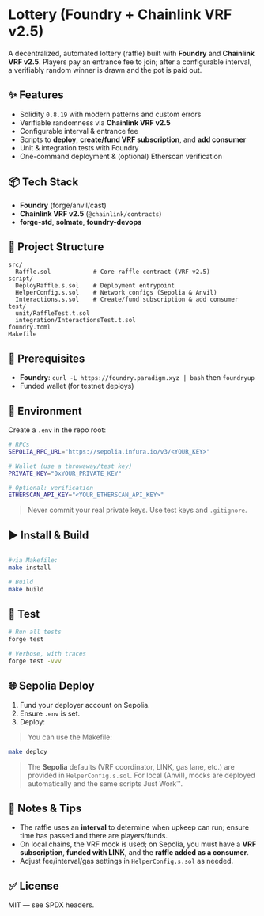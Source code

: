 # Lottery (Foundry + Chainlink VRF v2.5)

A decentralized, automated lottery (raffle) built with **Foundry** and **Chainlink VRF v2.5**. Players pay an entrance fee to join; after a configurable interval, a verifiably random winner is drawn and the pot is paid out.

## ✨ Features

* Solidity `0.8.19` with modern patterns and custom errors
* Verifiable randomness via **Chainlink VRF v2.5**
* Configurable interval & entrance fee
* Scripts to **deploy**, **create/fund VRF subscription**, and **add consumer**
* Unit & integration tests with Foundry
* One-command deployment & (optional) Etherscan verification

## 📦 Tech Stack

* **Foundry** (forge/anvil/cast)
* **Chainlink VRF v2.5** (`@chainlink/contracts`)
* **forge-std**, **solmate**, **foundry-devops**

## 📁 Project Structure

```
src/
  Raffle.sol            # Core raffle contract (VRF v2.5)
script/
  DeployRaffle.s.sol    # Deployment entrypoint
  HelperConfig.s.sol    # Network configs (Sepolia & Anvil)
  Interactions.s.sol    # Create/fund subscription & add consumer
test/
  unit/RaffleTest.t.sol
  integration/InteractionsTest.t.sol
foundry.toml
Makefile
```

## 🔧 Prerequisites

* **Foundry**: `curl -L https://foundry.paradigm.xyz | bash` then `foundryup`
* Funded wallet (for testnet deploys)

## 🔐 Environment

Create a `.env` in the repo root:

```bash
# RPCs
SEPOLIA_RPC_URL="https://sepolia.infura.io/v3/<YOUR_KEY>"

# Wallet (use a throwaway/test key)
PRIVATE_KEY="0xYOUR_PRIVATE_KEY"

# Optional: verification
ETHERSCAN_API_KEY="<YOUR_ETHERSCAN_API_KEY>"
```

> Never commit your real private keys. Use test keys and `.gitignore`.

## ▶️ Install & Build

```bash

#via Makefile:
make install

# Build
make build
```

## 🧪 Test

```bash
# Run all tests
forge test

# Verbose, with traces
forge test -vvv
```

## 🌐 Sepolia Deploy

1. Fund your deployer account on Sepolia.
2. Ensure `.env` is set.
3. Deploy:

> You can use the Makefile:

```bash
make deploy
```

> The **Sepolia** defaults (VRF coordinator, LINK, gas lane, etc.) are provided in `HelperConfig.s.sol`.
> For local (Anvil), mocks are deployed automatically and the same scripts Just Work™.


## 🧩 Notes & Tips

* The raffle uses an **interval** to determine when upkeep can run; ensure time has passed and there are players/funds.
* On local chains, the VRF mock is used; on Sepolia, you must have a **VRF subscription**, **funded with LINK**, and the **raffle added as a consumer**.
* Adjust fee/interval/gas settings in `HelperConfig.s.sol` as needed.

## ✅ License

MIT — see SPDX headers.
